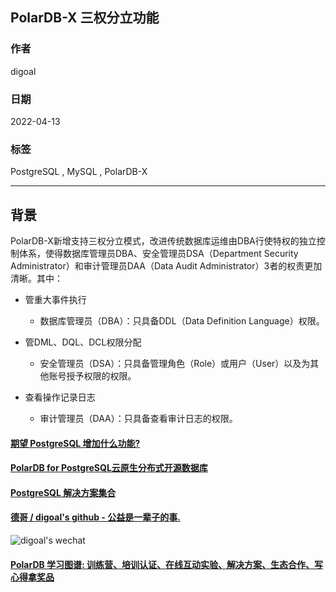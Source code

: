 ## PolarDB-X 三权分立功能  
                                                            
### 作者                                                             
digoal                                                                              
                                          
### 日期                                                                              
2022-04-13                                                    
                                         
### 标签                                                                              
PostgreSQL , MySQL , PolarDB-X                   
                                                                              
----                                                                              
                                                                              
## 背景     
  
PolarDB-X新增支持三权分立模式，改进传统数据库运维由DBA行使特权的独立控制体系，使得数据库管理员DBA、安全管理员DSA（Department Security Administrator）和审计管理员DAA（Data Audit Administrator）3者的权责更加清晰。其中：  
  
- 管重大事件执行  
    - 数据库管理员（DBA）：只具备DDL（Data Definition Language）权限。  
  
- 管DML、DQL、DCL权限分配  
    - 安全管理员（DSA）：只具备管理角色（Role）或用户（User）以及为其他账号授予权限的权限。  
  
- 查看操作记录日志  
    - 审计管理员（DAA）：只具备查看审计日志的权限。  
  
  
#### [期望 PostgreSQL 增加什么功能?](https://github.com/digoal/blog/issues/76 "269ac3d1c492e938c0191101c7238216")
  
  
#### [PolarDB for PostgreSQL云原生分布式开源数据库](https://github.com/ApsaraDB/PolarDB-for-PostgreSQL "57258f76c37864c6e6d23383d05714ea")
  
  
#### [PostgreSQL 解决方案集合](https://yq.aliyun.com/topic/118 "40cff096e9ed7122c512b35d8561d9c8")
  
  
#### [德哥 / digoal's github - 公益是一辈子的事.](https://github.com/digoal/blog/blob/master/README.md "22709685feb7cab07d30f30387f0a9ae")
  
  
![digoal's wechat](../pic/digoal_weixin.jpg "f7ad92eeba24523fd47a6e1a0e691b59")
  
  
#### [PolarDB 学习图谱: 训练营、培训认证、在线互动实验、解决方案、生态合作、写心得拿奖品](https://www.aliyun.com/database/openpolardb/activity "8642f60e04ed0c814bf9cb9677976bd4")
  
